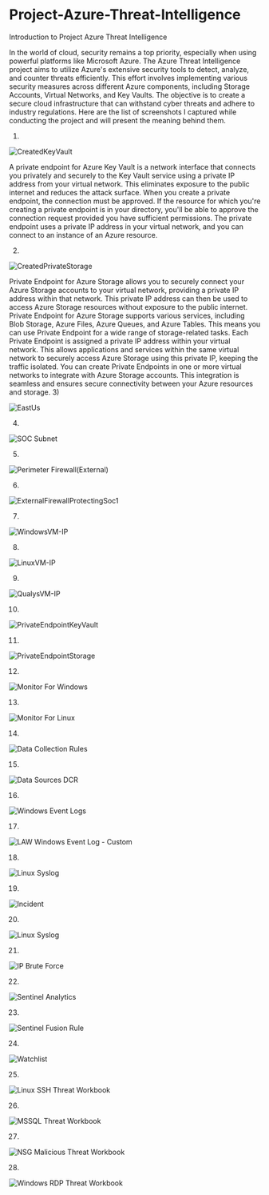 # Project-Azure-Threat-Intelligence


Introduction to Project Azure Threat Intelligence


In the world of cloud, security remains a top priority, especially when using powerful platforms like Microsoft Azure. The Azure Threat Intelligence project aims to utilize Azure's extensive security tools to detect, analyze, and counter threats efficiently. This effort involves implementing various security measures across different Azure components, including Storage Accounts, Virtual Networks, and Key Vaults. The objective is to create a secure cloud infrastructure that can withstand cyber threats and adhere to industry regulations. Here are the list of screenshots I captured while conducting the project and will present the meaning behind them. 


1)    







![CreatedKeyVault](https://github.com/Khan-Shahmir/Azure-Threat-Intelligence-Microsoft-Sentinel-and-Cloud-Honey-Set-Up/assets/143667443/c9f436b6-23de-46c2-b50a-f5d76714da66)

 A private endpoint for Azure Key Vault is a network interface that connects you privately and securely to the Key Vault service using a private IP address from your virtual network. This eliminates exposure to the public internet and reduces the attack surface. When you create a private endpoint, the connection must be approved. If the resource for which you're creating a private endpoint is in your directory, you'll be able to approve the connection request provided you have sufficient permissions. The private endpoint uses a private IP address in your virtual network, and you can connect to an instance of an Azure resource.
 
2) 






![CreatedPrivateStorage](https://github.com/Khan-Shahmir/Azure-Threat-Intelligence-Microsoft-Sentinel-and-Cloud-Honey-Set-Up/assets/143667443/1c79e04f-bd63-460d-9ca8-2f12341e523c)

Private Endpoint for Azure Storage allows you to securely connect your Azure Storage accounts to your virtual network, providing a private IP address within that network. This private IP address can then be used to access Azure Storage resources without exposure to the public internet. Private Endpoint for Azure Storage supports various services, including Blob Storage, Azure Files, Azure Queues, and Azure Tables. This means you can use Private Endpoint for a wide range of storage-related tasks. Each Private Endpoint is assigned a private IP address within your virtual network. This allows applications and services within the same virtual network to securely access Azure Storage using this private IP, keeping the traffic isolated. You can create Private Endpoints in one or more virtual networks to integrate with Azure Storage accounts. This integration is seamless and ensures secure connectivity between your Azure resources and storage.
3) 






![EastUs](https://github.com/Khan-Shahmir/Azure-Threat-Intelligence-Microsoft-Sentinel-and-Cloud-Honey-Set-Up/assets/143667443/2024e154-ad6a-4e15-902b-b40bbfe752b1)

4) 







![SOC Subnet](https://github.com/Khan-Shahmir/Azure-Threat-Intelligence-Microsoft-Sentinel-and-Cloud-Honey-Set-Up/assets/143667443/4b1a86a1-53b5-4cf4-a4f1-2e852a2ba372)

5) 







![Perimeter Firewall(External)](https://github.com/Khan-Shahmir/Azure-Threat-Intelligence-Microsoft-Sentinel-and-Cloud-Honey-Set-Up/assets/143667443/12accbb5-49a9-4cca-8f0e-4aa1ac51d58c)

6) 






![ExternalFirewallProtectingSoc1](https://github.com/Khan-Shahmir/Azure-Threat-Intelligence-Microsoft-Sentinel-and-Cloud-Honey-Set-Up/assets/143667443/2e5b7704-e587-4900-b016-1e97d3f24fef)

7) 







![WindowsVM-IP](https://github.com/Khan-Shahmir/Azure-Threat-Intelligence-Microsoft-Sentinel-and-Cloud-Honey-Set-Up/assets/143667443/e16231bd-5c0f-4754-9066-53f34937bcbf)

8) 






![LinuxVM-IP](https://github.com/Khan-Shahmir/Azure-Threat-Intelligence-Microsoft-Sentinel-and-Cloud-Honey-Set-Up/assets/143667443/7a81f848-b80a-486f-9b10-0152581523cd)

9) 






![QualysVM-IP](https://github.com/Khan-Shahmir/Azure-Threat-Intelligence-Microsoft-Sentinel-and-Cloud-Honey-Set-Up/assets/143667443/5ae6e1a5-092d-4549-a13b-785a0f1f82e9)

10) 






![PrivateEndpointKeyVault](https://github.com/Khan-Shahmir/Azure-Threat-Intelligence-Microsoft-Sentinel-and-Cloud-Honey-Set-Up/assets/143667443/f32a8eea-aa68-4db4-935d-75de4b062f84)

11) 






![PrivateEndpointStorage](https://github.com/Khan-Shahmir/Azure-Threat-Intelligence-Microsoft-Sentinel-and-Cloud-Honey-Set-Up/assets/143667443/1d876710-35ab-487b-96c0-65aa79664a78)

12) 






![Monitor For Windows](https://github.com/Khan-Shahmir/Azure-Threat-Intelligence-Microsoft-Sentinel-and-Cloud-Honey-Set-Up/assets/143667443/f9630ec1-8318-4041-a035-9d165bb09551)

13) 






![Monitor For Linux](https://github.com/Khan-Shahmir/Azure-Threat-Intelligence-Microsoft-Sentinel-and-Cloud-Honey-Set-Up/assets/143667443/1c4fb361-d990-48a3-a394-0e6010ab213e)

14) 






![Data Collection Rules](https://github.com/Khan-Shahmir/Azure-Threat-Intelligence-Microsoft-Sentinel-and-Cloud-Honey-Set-Up/assets/143667443/5dd68c06-d65a-45d3-abe1-3f3108f8e99b)

15) 






![Data Sources DCR](https://github.com/Khan-Shahmir/Azure-Threat-Intelligence-Microsoft-Sentinel-and-Cloud-Honey-Set-Up/assets/143667443/0744b298-aa98-47c4-8b4f-db46dd98db1d)

16) 






![Windows Event Logs](https://github.com/Khan-Shahmir/Azure-Threat-Intelligence-Microsoft-Sentinel-and-Cloud-Honey-Set-Up/assets/143667443/9649b017-04e4-4080-becd-ab7ec582d967)

17) 






![LAW Windows Event Log - Custom](https://github.com/Khan-Shahmir/Azure-Threat-Intelligence-Microsoft-Sentinel-and-Cloud-Honey-Set-Up/assets/143667443/bc2c1f0e-6788-457f-926f-b47311acc74b)

18)






![Linux Syslog](https://github.com/Khan-Shahmir/Azure-Threat-Intelligence-Microsoft-Sentinel-and-Cloud-Honey-Set-Up/assets/143667443/c87d6ceb-1186-4318-910f-a1740b22aa07)

19) 






![Incident](https://github.com/Khan-Shahmir/Azure-Threat-Intelligence-Microsoft-Sentinel-and-Cloud-Honey-Set-Up/assets/143667443/ad7390a5-294b-4122-a9ee-b8699d223a71)

20)






![Linux Syslog](https://github.com/Khan-Shahmir/Azure-Threat-Intelligence-Microsoft-Sentinel-and-Cloud-Honey-Set-Up/assets/143667443/60c9ea3f-5216-4552-8a22-5b460c228e17)

21) 






![IP Brute Force](https://github.com/Khan-Shahmir/Azure-Threat-Intelligence-Microsoft-Sentinel-and-Cloud-Honey-Set-Up/assets/143667443/a438f711-674d-47b7-b15d-c88f7f44a2d5)

22) 






![Sentinel Analytics](https://github.com/Khan-Shahmir/Azure-Threat-Intelligence-Microsoft-Sentinel-and-Cloud-Honey-Set-Up/assets/143667443/30425bd5-55ca-4eba-b66c-e58a8e51ec42)

23) 






![Sentinel Fusion Rule](https://github.com/Khan-Shahmir/Azure-Threat-Intelligence-Microsoft-Sentinel-and-Cloud-Honey-Set-Up/assets/143667443/5ffc5dd5-2feb-4af6-bc5f-5e9683b5c6d7)

24) 







![Watchlist](https://github.com/Khan-Shahmir/Azure-Threat-Intelligence-Microsoft-Sentinel-and-Cloud-Honey-Set-Up/assets/143667443/210842dc-32a1-41e2-a4cf-656da36206de)

25) 





![Linux SSH Threat Workbook](https://github.com/Khan-Shahmir/Azure-Threat-Intelligence-Microsoft-Sentinel-and-Cloud-Honey-Set-Up/assets/143667443/d398fa02-23b1-47b5-83ff-ff6e417e5b2b)

26) 







![MSSQL Threat Workbook](https://github.com/Khan-Shahmir/Azure-Threat-Intelligence-Microsoft-Sentinel-and-Cloud-Honey-Set-Up/assets/143667443/37326790-2cf5-41da-8838-9dfede296de7)

27) 






![NSG Malicious Threat Workbook](https://github.com/Khan-Shahmir/Azure-Threat-Intelligence-Microsoft-Sentinel-and-Cloud-Honey-Set-Up/assets/143667443/d3b1d052-9a4f-48e1-bd1e-1c1782d018b7)

28) 






![Windows RDP Threat Workbook](https://github.com/Khan-Shahmir/Azure-Threat-Intelligence-Microsoft-Sentinel-and-Cloud-Honey-Set-Up/assets/143667443/d811d942-955e-4d1a-83e3-8ed9ffd3ab94)




